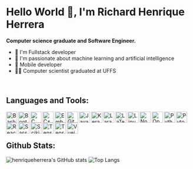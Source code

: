 # Hello World 👋, I'm Richard Henrique Herrera
**Computer science graduate and Software Engineer.**

- :microscope: I'm Fullstack developer
- :heartbeat: I'm passionate about machine learning and artificial intelligence
- :iphone: Mobile developer
- :man_student: Computer scientist graduated at UFFS

<br />

## Languages and Tools:
<!-- <p align="left"> -->
<img align="left" width="30px" height="auto" alt="Bash" title="Bash" src="https://simpleicons.org/icons/gnubash.svg" />
<img align="left" width="30px" height="auto" alt="Bootstrap" title="Bootstrap" src="https://simpleicons.org/icons/bootstrap.svg" />
<img align="left" width="30px" height="auto" alt="C" title="C" src="https://simpleicons.org/icons/c.svg" />
<img align="left" width="30px" height="auto" alt="C++" title="C++" src="https://simpleicons.org/icons/cplusplus.svg" />
<img align="left" width="30px" height="auto" alt="Emberjs" title="Emberjs" src="https://simpleicons.org/icons/emberdotjs.svg" />
<img align="left" width="30px" height="auto" alt="Git" title="Git" src="https://simpleicons.org/icons/git.svg" />
<!-- <img align="left" width="30px" height="auto" alt="Java" title="Java" src="https://simpleicons.org/icons/java.svg" /> -->
<img align="left" width="30px" height="auto" alt="JavaScript" title="JavaScript" src="https://simpleicons.org/icons/javascript.svg" />
<img align="left" width="30px" height="auto" alt="Keras" title="Keras" src="https://simpleicons.org/icons/keras.svg" />
<img align="left" width="30px" height="auto" alt="Laravel" title="Laravel" src="https://simpleicons.org/icons/laravel.svg" />
<img align="left" width="30px" height="auto" alt="LaTex" title="LaTex" src="https://simpleicons.org/icons/latex.svg" />
<img align="left" width="30px" height="auto" alt="Linux" title="Linux" src="https://simpleicons.org/icons/linux.svg" />
<img align="left" width="30px" height="auto" alt="Nodejs" title="Nodejs" src="https://simpleicons.org/icons/nodedotjs.svg" />
<img align="left" width="30px" height="auto" alt="OpenCV" title="OpenCV" src="https://simpleicons.org/icons/opencv.svg" />
<img align="left" width="30px" height="auto" alt="Python" title="Python" src="https://simpleicons.org/icons/python.svg" />
<img align="left" width="30px" height="auto" alt="Pytorch" title="Pytorch" src="https://simpleicons.org/icons/pytorch.svg" />
<img align="left" width="30px" height="auto" alt="Reactjs" title="Reactjs" src="https://simpleicons.org/icons/react.svg" />
<img align="left" width="30px" height="auto" alt="Sass" title="Sass" src="https://simpleicons.org/icons/sass.svg" />
<img align="left" width="30px" height="auto" alt="Scikit Learn" title="Scikit Learn" src="https://simpleicons.org/icons/scikitlearn.svg" />
<img align="left" width="30px" height="auto" alt="Tensorflow" title="Tensorflow" src="https://simpleicons.org/icons/tensorflow.svg" />
<img align="left" width="30px" height="auto" alt="Tensorflow" title="Tensorflow" src="https://simpleicons.org/icons/tensorflow.svg" />
<img align="left" width="30px" height="auto" alt="Vuejs" title="Vuejs" src="https://simpleicons.org/icons/vuedotjs.svg" />

<!-- </p> -->

<br />
<br />
<br />

## Github Stats:
<!-- Github Stats -->
![henriqueherrera's GitHub stats](https://github-readme-stats.vercel.app/api?username=henriqueherrera&show_icons=true&count_private=true&hide_border=true&title_color=fff&text_color=efefef&icon_color=fff&bg_color=45,d44e37,5764a6&include_all_commits=true)
![Top Langs](https://github-readme-stats.vercel.app/api/top-langs/?username=v&layout=compact&hide=starlark,objective-c,objective-c%2B%2B&langs_count=10&hide_border=true&title_color=5764a6&text_color=5764a6)
